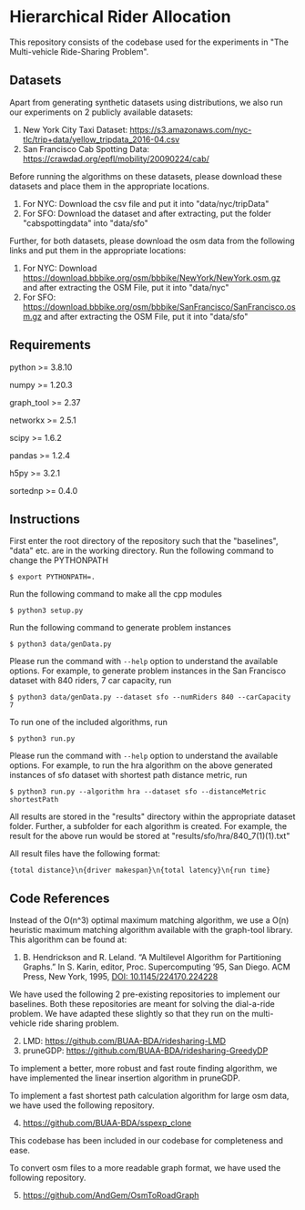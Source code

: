 # Hierarchical Rider Allocation

This repository consists of the codebase used for the experiments in "The Multi-vehicle Ride-Sharing Problem".

## Datasets

Apart from generating synthetic datasets using distributions, we also run our experiments on 2 publicly available
datasets: 

1. New York City Taxi Dataset: https://s3.amazonaws.com/nyc-tlc/trip+data/yellow_tripdata_2016-04.csv
2. San Francisco Cab Spotting Data: https://crawdad.org/epfl/mobility/20090224/cab/

Before running the algorithms on these datasets, please download these datasets and place them in the appropriate
locations.

1. For NYC: Download the csv file and put it into "data/nyc/tripData"
2. For SFO: Download the dataset and after extracting, put the folder "cabspottingdata" into "data/sfo" 

Further, for both datasets, please download the osm data from the following links and put them in the appropriate
locations:

1. For NYC: Download https://download.bbbike.org/osm/bbbike/NewYork/NewYork.osm.gz and after extracting the
   OSM File, put it into "data/nyc"
2. For SFO: https://download.bbbike.org/osm/bbbike/SanFrancisco/SanFrancisco.osm.gz and after extracting the
   OSM File, put it into "data/sfo"
   
## Requirements

python >= 3.8.10

numpy >= 1.20.3

graph_tool >= 2.37

networkx >= 2.5.1

scipy >= 1.6.2

pandas >= 1.2.4

h5py >= 3.2.1

sortednp >= 0.4.0

## Instructions

First enter the root directory of the repository such that the "baselines", "data" etc. are in the working directory.
Run the following command to change the PYTHONPATH

`$ export PYTHONPATH=.`

Run the following command to make all the cpp modules

`$ python3 setup.py`

Run the following command to generate problem instances

`$ python3 data/genData.py`

Please run the command with `--help` option to understand the available options. For example, to generate problem
instances in the San Francisco dataset with 840 riders, 7 car capacity, run

`$ python3 data/genData.py --dataset sfo --numRiders 840 --carCapacity 7`

To run one of the included algorithms, run

`$ python3 run.py`

Please run the command with `--help` option to understand the available options. For example, to run the hra algorithm
on the above generated instances of sfo dataset with shortest path distance metric, run

`$ python3 run.py --algorithm hra --dataset sfo --distanceMetric shortestPath`

All results are stored in the "results" directory within the appropriate dataset folder. Further, a subfolder for each
algorithm is created. For example, the result for the above run would be stored at "results/sfo/hra/840_7(1)(1).txt"

All result files have the following format:

`{total distance}\n{driver makespan}\n{total latency}\n{run time}`

## Code References

Instead of the O(n^3) optimal maximum matching algorithm, we use a O(n) heuristic maximum matching algorithm available
with the graph-tool library. This algorithm can be found at:

1. B. Hendrickson and R. Leland. “A Multilevel Algorithm
for Partitioning Graphs.” In S. Karin, editor, Proc. Supercomputing ’95,
San Diego. ACM Press, New York, 1995, [DOI: 10.1145/224170.224228](https://dx.doi.org/10.1145/224170.224228)

We have used the following 2 pre-existing repositories to implement our baselines. Both these repositories are 
meant for solving the dial-a-ride problem. We have adapted these slightly so that they run on the multi-vehicle 
ride sharing problem.

2. LMD: https://github.com/BUAA-BDA/ridesharing-LMD
3. pruneGDP: https://github.com/BUAA-BDA/ridesharing-GreedyDP

To implement a better, more robust and fast route finding algorithm, we have implemented the linear insertion
algorithm in pruneGDP.

To implement a fast shortest path calculation algorithm for large osm data, we have used the following repository.

4. https://github.com/BUAA-BDA/sspexp_clone

This codebase has been included in our codebase for completeness and ease.

To convert osm files to a more readable graph format, we have used the following repository.

5. https://github.com/AndGem/OsmToRoadGraph
